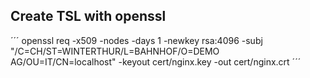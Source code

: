 ## Create TSL with openssl

´´´
openssl req -x509 -nodes -days 1 -newkey rsa:4096 -subj "/C=CH/ST=WINTERTHUR/L=BAHNHOF/O=DEMO AG/OU=IT/CN=localhost" -keyout cert/nginx.key -out cert/nginx.crt
´´´